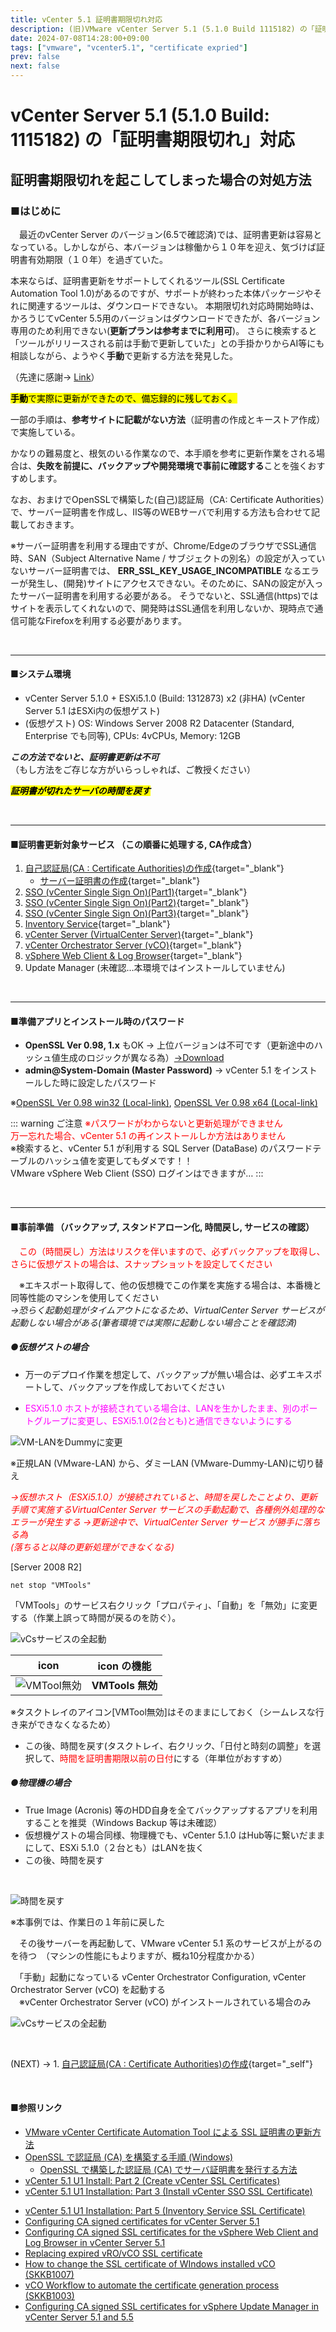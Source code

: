 ```yaml
---
title: vCenter 5.1 証明書期限切れ対応
description: (旧)VMware vCenter Server 5.1 (5.1.0 Build 1115182) の「証明書期限切れ」対応
date: 2024-07-08T14:28:00+09:00
tags: ["vmware", "vcenter5.1", "certificate expried"]
prev: false
next: false
---
```


# vCenter Server 5.1 (5.1.0 Build: 1115182) の「証明書期限切れ」対応
## 証明書期限切れを起こしてしまった場合の対処方法

### ■はじめに

　最近のvCenter Server のバージョン(6.5で確認済)では、証明書更新は容易となっている。しかしながら、本バージョンは稼働から１０年を迎え、気づけば証明書有効期限（１０年）を過ぎていた。

本来ならば、証明書更新をサポートしてくれるツール(SSL Certificate Automation Tool 1.0)があるのですが、サポートが終わった本体パッケージやそれに関連するツールは、ダウンロードできない。
本期限切れ対応時開始時は、かろうじてvCenter 5.5用のバージョンはダウンロードできたが、各バージョン専用のため利用できない(**更新プランは参考までに利用可**)。
さらに検索すると「ツールがリリースされる前は手動で更新していた」との手掛かりからAI等にも相談しながら、ようやく**手動**で更新する方法を発見した。

（先達に感謝→ [Link](#■参照リンク)）

<mark>**手動**で実際に更新ができたので、備忘録的に残しておく。</mark>

一部の手順は、**参考サイトに記載がない方法**（証明書の作成とキーストア作成）で実施している。

かなりの難易度と、根気のいる作業なので、本手順を参考に更新作業をされる場合は、**失敗を前提に、バックアップや開発環境で事前に確認する**ことを強くおすすめします。

なお、おまけでOpenSSLで構築した(自己)認証局（CA: Certificate Authorities）で、サーバー証明書を作成し、IIS等のWEBサーバで利用する方法も合わせて記載しておきます。

※サーバー証明書を利用する理由ですが、Chrome/EdgeのブラウザでSSL通信時、SAN（Subject Alternative Name / サブジェクトの別名）の設定が入っていないサーバー証明書では、
**ERR_SSL_KEY_USAGE_INCOMPATIBLE** なるエラーが発生し、(開発)サイトにアクセスできない。そのために、SANの設定が入ったサーバー証明書を利用する必要がある。
そうでないと、SSL通信(https)ではサイトを表示してくれないので、開発時はSSL通信を利用しないか、現時点で通信可能なFirefoxを利用する必要があります。

&nbsp;  

---
#### ■システム環境
+ vCenter Server 5.1.0 + ESXi5.1.0 (Build: 1312873) x2 (非HA) (vCenter Server 5.1 はESXi内の仮想ゲスト)<br />
+ (仮想ゲスト) OS: Windows Server 2008 R2 Datacenter (Standard, Enterprise でも同等), CPUs: 4vCPUs, Memory: 12GB


***この方法でないと、証明書更新は不可***<br>
（もし方法をご存じな方がいらっしゃれば、ご教授ください）

<mark>***証明書が切れたサーバの時間を戻す***</mark>

&nbsp;  

---
#### ■証明書更新対象サービス （この順番に処理する, CA作成含）

1. [自己認証局(CA : Certificate Authorities)の作成](../vmware-vcenter51-certificate-expired-ca/){target="_blank"}
    * [サーバー証明書の作成](../make-server-certificate/){target="_blank"}
1. [SSO (vCenter Single Sign On)(Part1)](../vcenter51-certificate-expired-Single-Sign-On-Part1/){target="_blank"}
1. [SSO (vCenter Single Sign On)(Part2)](../vcenter51-certificate-expired-Single-Sign-On-Part2/){target="_blank"}
1. [SSO (vCenter Single Sign On)(Part3)](../vcenter51-certificate-expired-Single-Sign-On-Part3/){target="_blank"}
1. [Inventory Service](../vcenter51-certificate-expired-Inventory-Service/){target="_blank"}
1. [vCenter Server (VirtualCenter Server)](../vcenter51-certificate-expired-vCenter-Server/){target="_blank"}
1. [vCenter Orchestrator Server (vCO)](../vcenter51-certificate-expired-vCenter-Orchestrator-Server-vCO/){target="_blank"}
1. [vSphere Web Client & Log Browser](../vcenter51-certificate-expired-vSphereWebClient-LogBrowser/){target="_blank"}
1. Update Manager (未確認…本環境ではインストールしていません)  

&nbsp;  

---
#### ■準備アプリとインストール時のパスワード

+ **OpenSSL Ver 0.98, 1.x** もOK → 上位バージョンは不可です（更新途中のハッシュ値生成のロジックが異なる為）[→Download](https://code.google.com/archive/p/openssl-for-windows/downloads)
+ **admin@System-Domain (Master Password)** → vCenter 5.1 をインストールした時に設定したパスワード  

※[OpenSSL Ver 0.98 win32 (Local-link)](../../dl/openssl-0.9.8k_WIN32.zip), [OpenSSL Ver 0.98 x64 (Local-link)](../../dl/openssl-0.9.8k_X64.zip)  

::: warning ご注意
<span style="color: #f00;">※パスワードがわからないと更新処理ができません  
万一忘れた場合、vCenter 5.1 の再インストールしか方法はありません</span>  
※検索すると、vCenter 5.1 が利用する SQL Server (DataBase) のパスワードテーブルのハッシュ値を変更してもダメです！！  
<span>VMware vSphere Web Client (SSO) ログインはできますが…</span>
:::

&nbsp;  

---
#### ■事前準備 （バックアップ, スタンドアローン化, 時間戻し, サービスの確認）
<span style="color:#f00;">　この（時間戻し）方法はリスクを伴いますので、必ずバックアップを取得し、さらに仮想ゲストの場合は、スナップショットを設定してください</span><br />

　※エキスポート取得して、他の仮想機でこの作業を実施する場合は、本番機と同等性能のマシンを使用してください<br />
*→恐らく起動処理がタイムアウトになるため、VirtualCenter Server サービスが起動しない場合がある(筆者環境では実際に起動しない場合ことを確認済)*

##### ●仮想ゲストの場合

+ 万一のデプロイ作業を想定して、バックアップが無い場合は、必ずエキスポートして、バックアップを作成しておいてください<br />

+ <span style="color:#f0f;">ESXi5.1.0 ホストが接続されている場合は、LANを生かしたまま、別のポートグループに変更し、ESXi5.1.0(2台とも)と通信できないようにする</span><br />

![VM-LANをDummyに変更](https://kiyo-kad.github.io/kiyo-kad/images/vcs51/vcs51_VMLan_Change_240709.PNG)

※正規LAN (VMware-LAN) から、ダミーLAN (VMware-Dummy-LAN)に切り替え

*<span style="color:#f00;">→仮想ホスト（ESXi5.1.0）が接続されていると、時間を戻したことより、更新手順で実施するVirtualCenter Server サービスの手動起動で、各種例外処理的なエラーが発生する
→更新途中で、VirtualCenter Server サービス が勝手に落ちる為<br />(落ちると以降の更新処理ができなくなる)</span>*

<!-- net stop "VMware Tools" (Server 2019) -->

[Server 2008 R2]

```
net stop "VMTools"
```

「VMTools」のサービス右クリック「プロパティ」、「自動」を「無効」に変更する（作業上誤って時間が戻るのを防ぐ）。  

![vCsサービスの全起動](https://kiyo-kad.github.io/kiyo-kad/images/vcs51/vcs51_bak_time_leap_service_started_vco.PNG)

|icon| icon の機能|
|---|---------|
| ![VMTool無効](https://kiyo-kad.github.io/kiyo-kad/images/vcs51/vcs51_vm_icon_invalid.PNG) | **VMTools 無効** |

※タスクトレイのアイコン[VMTool無効]はそのままにしておく（シームレスな行き来ができなくなるため）<br />

+ この後、時間を戻す(タスクトレイ、右クリック、「日付と時刻の調整」を選択して、<span style="color:#f00;">時間を証明書期限以前の日付</span>にする（年単位がおすすめ）

##### ●物理機の場合
+ True Image (Acronis) 等のHDD自身を全てバックアップするアプリを利用することを推奨（Windows Backup 等は未確認）<br />
+ 仮想機ゲストの場合同様、物理機でも、vCenter 5.1.0 はHub等に繋いだままにして、ESXi 5.1.0（２台とも）はLANを抜く<br />
+ この後、時間を戻す

&nbsp;  

![時間を戻す](https://kiyo-kad.github.io/kiyo-kad/images/vcs51/vcs51_time_bak_leap_setting.PNG)

※本事例では、作業日の１年前に戻した  

　その後サーバーを再起動して、VMware vCenter 5.1 系のサービスが上がるのを待つ　（マシンの性能にもよりますが、概ね10分程度かかる）

　「手動」起動になっている vCenter Orchestrator Configuration, vCenter Orchestrator Server (vCO) を起動する  
　※vCenter Orchestrator Server (vCO) がインストールされている場合のみ

![vCsサービスの全起動](https://kiyo-kad.github.io/kiyo-kad/images/vcs51/vcs51_bak_time_leap_service_started_vco.PNG)

&nbsp;  

(NEXT) → 1. [自己認証局(CA : Certificate Authorities)の作成](../vmware-vcenter51-certificate-expired-ca/){target="_self"}

&nbsp;  

#### ■参照リンク
+ [VMware vCenter Certificate Automation Tool による SSL 証明書の更新方法](https://ogawad.hatenablog.com/entry/20130524/1369355700)
+ [OpenSSL で認証局 (CA) を構築する手順 (Windows)](https://nodejs.keicode.com/nodejs/openssl-create-ca.php)
    + [OpenSSL で構築した認証局 (CA) でサーバ証明書を発行する方法](https://nodejs.keicode.com/nodejs/openssl-how-to-issue-certs.php#google_vignette)
+ [vCenter 5.1 U1 Install: Part 2 (Create vCenter SSL Certificates)](https://www.derekseaman.com/2012/09/vmware-vcenter-51-installation-part-2.html)
+ [vCenter 5.1 U1 Installation: Part 3 (Install vCenter SSO SSL Certificate)](https://www.derekseaman.com/2012/09/vmware-vcenter-51-installation-part-3.html)
<!-- + [vCenter 5.1 U1 Installation: Part 4 (Inventory Service Install)](https://www.derekseaman.com/2012/09/vmware-vcenter-51-installation-part-4.html) -->
+ [vCenter 5.1 U1 Installation: Part 5 (Inventory Service SSL Certificate)](https://www.derekseaman.com/2012/09/vmware-vcenter-51-installation-part-5.html)
+ [Configuring CA signed certificates for vCenter Server 5.1](https://knowledge.broadcom.com/external/article?legacyId=2035005)
+ [Configuring CA signed SSL certificates for the vSphere Web Client and Log Browser in vCenter Server 5.1](https://knowledge.broadcom.com/external/article?legacyId=2035010)
+ [Replacing expired vRO/vCO SSL certificate](https://knowledge.broadcom.com/external/article/344366/replacing-expired-vrovco-ssl-certificate.html)
+ [How to change the SSL certificate of WIndows installed vCO (SKKB1007)](https://kaloferov.com/blog/how-to-change-the-ssl-certificate-of-windows-installed-vco/)
+ [vCO Workflow to automate the certificate generation process (SKKB1003)](https://kaloferov.com/blog/vco-workflow-to-automate-the-certificate-generation-process/)
+ [Configuring CA signed SSL certificates for vSphere Update Manager in vCenter Server 5.1 and 5.5](https://knowledge.broadcom.com/external/article?articleNumber=328587)

